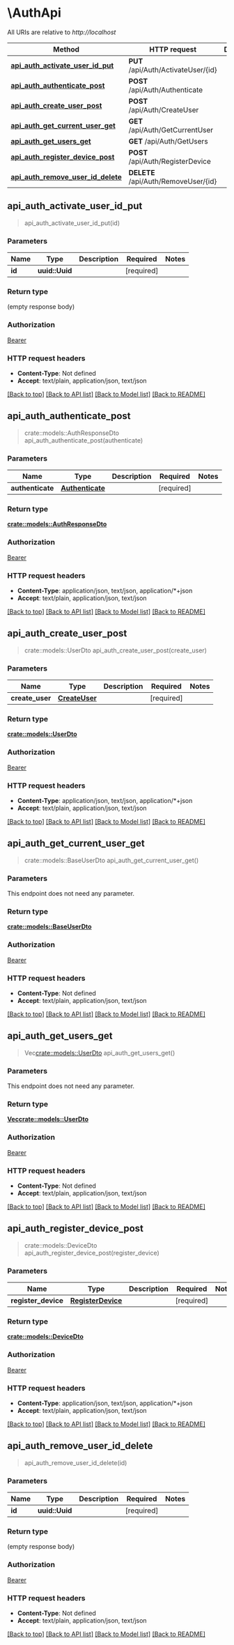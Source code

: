 # \AuthApi

All URIs are relative to *http://localhost*

Method | HTTP request | Description
------------- | ------------- | -------------
[**api_auth_activate_user_id_put**](AuthApi.md#api_auth_activate_user_id_put) | **PUT** /api/Auth/ActivateUser/{id} | 
[**api_auth_authenticate_post**](AuthApi.md#api_auth_authenticate_post) | **POST** /api/Auth/Authenticate | 
[**api_auth_create_user_post**](AuthApi.md#api_auth_create_user_post) | **POST** /api/Auth/CreateUser | 
[**api_auth_get_current_user_get**](AuthApi.md#api_auth_get_current_user_get) | **GET** /api/Auth/GetCurrentUser | 
[**api_auth_get_users_get**](AuthApi.md#api_auth_get_users_get) | **GET** /api/Auth/GetUsers | 
[**api_auth_register_device_post**](AuthApi.md#api_auth_register_device_post) | **POST** /api/Auth/RegisterDevice | 
[**api_auth_remove_user_id_delete**](AuthApi.md#api_auth_remove_user_id_delete) | **DELETE** /api/Auth/RemoveUser/{id} | 



## api_auth_activate_user_id_put

> api_auth_activate_user_id_put(id)


### Parameters


Name | Type | Description  | Required | Notes
------------- | ------------- | ------------- | ------------- | -------------
**id** | **uuid::Uuid** |  | [required] |

### Return type

 (empty response body)

### Authorization

[Bearer](../README.md#Bearer)

### HTTP request headers

- **Content-Type**: Not defined
- **Accept**: text/plain, application/json, text/json

[[Back to top]](#) [[Back to API list]](../README.md#documentation-for-api-endpoints) [[Back to Model list]](../README.md#documentation-for-models) [[Back to README]](../README.md)


## api_auth_authenticate_post

> crate::models::AuthResponseDto api_auth_authenticate_post(authenticate)


### Parameters


Name | Type | Description  | Required | Notes
------------- | ------------- | ------------- | ------------- | -------------
**authenticate** | [**Authenticate**](Authenticate.md) |  | [required] |

### Return type

[**crate::models::AuthResponseDto**](AuthResponseDto.md)

### Authorization

[Bearer](../README.md#Bearer)

### HTTP request headers

- **Content-Type**: application/json, text/json, application/*+json
- **Accept**: text/plain, application/json, text/json

[[Back to top]](#) [[Back to API list]](../README.md#documentation-for-api-endpoints) [[Back to Model list]](../README.md#documentation-for-models) [[Back to README]](../README.md)


## api_auth_create_user_post

> crate::models::UserDto api_auth_create_user_post(create_user)


### Parameters


Name | Type | Description  | Required | Notes
------------- | ------------- | ------------- | ------------- | -------------
**create_user** | [**CreateUser**](CreateUser.md) |  | [required] |

### Return type

[**crate::models::UserDto**](UserDto.md)

### Authorization

[Bearer](../README.md#Bearer)

### HTTP request headers

- **Content-Type**: application/json, text/json, application/*+json
- **Accept**: text/plain, application/json, text/json

[[Back to top]](#) [[Back to API list]](../README.md#documentation-for-api-endpoints) [[Back to Model list]](../README.md#documentation-for-models) [[Back to README]](../README.md)


## api_auth_get_current_user_get

> crate::models::BaseUserDto api_auth_get_current_user_get()


### Parameters

This endpoint does not need any parameter.

### Return type

[**crate::models::BaseUserDto**](BaseUserDto.md)

### Authorization

[Bearer](../README.md#Bearer)

### HTTP request headers

- **Content-Type**: Not defined
- **Accept**: text/plain, application/json, text/json

[[Back to top]](#) [[Back to API list]](../README.md#documentation-for-api-endpoints) [[Back to Model list]](../README.md#documentation-for-models) [[Back to README]](../README.md)


## api_auth_get_users_get

> Vec<crate::models::UserDto> api_auth_get_users_get()


### Parameters

This endpoint does not need any parameter.

### Return type

[**Vec<crate::models::UserDto>**](UserDto.md)

### Authorization

[Bearer](../README.md#Bearer)

### HTTP request headers

- **Content-Type**: Not defined
- **Accept**: text/plain, application/json, text/json

[[Back to top]](#) [[Back to API list]](../README.md#documentation-for-api-endpoints) [[Back to Model list]](../README.md#documentation-for-models) [[Back to README]](../README.md)


## api_auth_register_device_post

> crate::models::DeviceDto api_auth_register_device_post(register_device)


### Parameters


Name | Type | Description  | Required | Notes
------------- | ------------- | ------------- | ------------- | -------------
**register_device** | [**RegisterDevice**](RegisterDevice.md) |  | [required] |

### Return type

[**crate::models::DeviceDto**](DeviceDto.md)

### Authorization

[Bearer](../README.md#Bearer)

### HTTP request headers

- **Content-Type**: application/json, text/json, application/*+json
- **Accept**: text/plain, application/json, text/json

[[Back to top]](#) [[Back to API list]](../README.md#documentation-for-api-endpoints) [[Back to Model list]](../README.md#documentation-for-models) [[Back to README]](../README.md)


## api_auth_remove_user_id_delete

> api_auth_remove_user_id_delete(id)


### Parameters


Name | Type | Description  | Required | Notes
------------- | ------------- | ------------- | ------------- | -------------
**id** | **uuid::Uuid** |  | [required] |

### Return type

 (empty response body)

### Authorization

[Bearer](../README.md#Bearer)

### HTTP request headers

- **Content-Type**: Not defined
- **Accept**: text/plain, application/json, text/json

[[Back to top]](#) [[Back to API list]](../README.md#documentation-for-api-endpoints) [[Back to Model list]](../README.md#documentation-for-models) [[Back to README]](../README.md)

